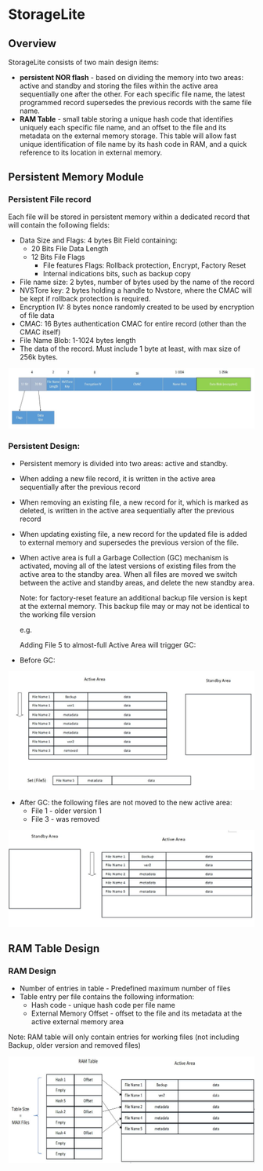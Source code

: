 # StorageLite
## Overview

StorageLite consists of two main design items:

+ **persistent NOR flash** - based on dividing the memory into two areas: active and standby and storing the files within the active area sequentially one after the other. For each specific file name, the latest programmed record supersedes the previous records with the same file name.
+ **RAM Table** - small table storing a unique hash code that identifies uniquely each specific file name, and an offset to the file and its metadata on the external memory storage. This table will allow fast unique identification of file name by its hash code in RAM, and a quick reference to its location in external memory.

## Persistent Memory Module

### Persistent File record
Each file will be stored in persistent memory within a dedicated record that will contain the following fields:
+ Data Size and Flags: 4 bytes Bit Field containing:
  - 20 Bits File Data Length
  - 12 Bits File Flags
    - File features Flags: Rollback protection, Encrypt, Factory Reset
    - Internal indications bits, such as backup copy
+ File name size: 2 bytes, number of bytes used by the name of the record
+ NVSTore key: 2 bytes holding a handle to Nvstore, where the CMAC will be kept if rollback protection is required.
+ Encryption IV: 8 bytes nonce randomly created to be used by encryption of file data
+ CMAC: 16 Bytes authentication CMAC for entire record (other than the CMAC itself)
+ File Name Blob: 1-1024 bytes length
+ The data of the record. Must include 1 byte at least, with max size of 256k bytes.

![persistent_fil_record](../../../images/sl_persistent_record.png)

### Persistent Design:
+ Persistent memory is divided into two areas: active and standby.
+ When adding a new file record, it is written in the active area sequentially after the previous record
+ When removing an existing file, a new record for it, which is marked as deleted, is written in the active area sequentially after the previous record
+ When updating existing file, a new record for the updated file is added to external memory and supersedes the previous version of the file.
+ When active area is full a Garbage Collection (GC) mechanism is activated, moving all of the latest versions of existing files from the active area to the standby area. When all files are moved we switch between the active and standby areas, and delete the new standby area.

  Note: for factory-reset feature an additional backup file version is kept at the external memory. This backup file may or may not be identical to the working file version

  e.g.

  Adding File 5 to almost-full Active Area will trigger GC:

- Before GC:

![sl_before_gc](../../../images/sl_before_gc.png)


  - After GC: the following files are not moved to the new active area:
    - File 1 - older version 1
    - File 3 - was removed

![sl_after_gc](../../../images/sl_after_gc.png)



## RAM Table Design
### RAM Design
+ Number of entries in table - Predefined maximum number of files
+ Table entry per file contains the following information:
  - Hash code - unique hash code per file name
  - External Memory Offset - offset to the file and its metadata at the active external memory
    area

 Note: RAM table will only contain entries for working files (not including Backup, older version and removed files)

![StorageLite RAM Table](../../../images/sl_ram_table.png)
